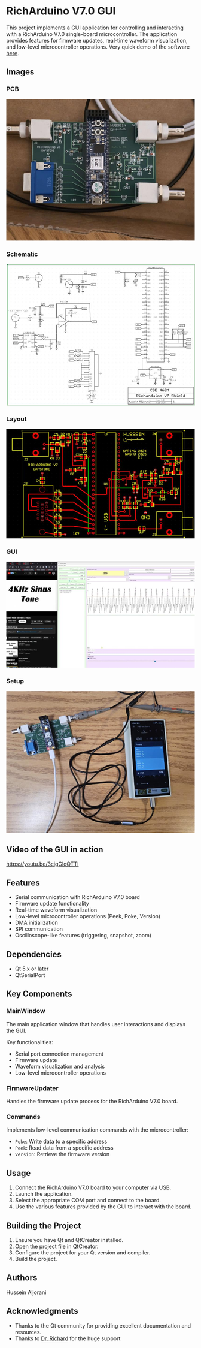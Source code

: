 # RichArduino V7.0 GUI

This project implements a GUI application for controlling and interacting with a RichArduino V7.0 single-board microcontroller. The application provides features for firmware updates, real-time waveform visualization, and low-level microcontroller operations.
Very quick demo of the software [here](https://www.youtube.com/watch?v=elPzWEfb8gQ).

## Images

### PCB
![PCB](pcb.jpg)

### Schematic
![Schematic](schematic.jpg)

### Layout
![Layout](layout.png)

### GUI
![GUI](gui.png)

### Setup
![Setup](setup.png)

## Video of the GUI in action
https://youtu.be/3cigGloQTTI

## Features

- Serial communication with RichArduino V7.0 board
- Firmware update functionality
- Real-time waveform visualization
- Low-level microcontroller operations (Peek, Poke, Version)
- DMA initialization
- SPI communication
- Oscilloscope-like features (triggering, snapshot, zoom)

## Dependencies

- Qt 5.x or later
- QtSerialPort

## Key Components

### MainWindow

The main application window that handles user interactions and displays the GUI.

Key functionalities:
- Serial port connection management
- Firmware update
- Waveform visualization and analysis
- Low-level microcontroller operations

### FirmwareUpdater

Handles the firmware update process for the RichArduino V7.0 board.

### Commands

Implements low-level communication commands with the microcontroller:

- `Poke`: Write data to a specific address
- `Peek`: Read data from a specific address
- `Version`: Retrieve the firmware version

## Usage

1. Connect the RichArduino V7.0 board to your computer via USB.
2. Launch the application.
3. Select the appropriate COM port and connect to the board.
4. Use the various features provided by the GUI to interact with the board.

## Building the Project

1. Ensure you have Qt and QtCreator installed.
2. Open the project file in QtCreator.
3. Configure the project for your Qt version and compiler.
4. Build the project.

## Authors
Hussein Aljorani

## Acknowledgments

- Thanks to the Qt community for providing excellent documentation and resources.
- Thanks to [Dr. Richard](https://www.linkedin.com/in/william-richard-b6b59a101/) for the huge support 
